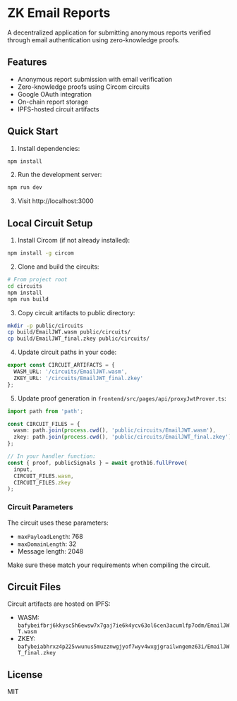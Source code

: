 # ZK Email Reports

A decentralized application for submitting anonymous reports verified through email authentication using zero-knowledge proofs.

## Features

- Anonymous report submission with email verification
- Zero-knowledge proofs using Circom circuits
- Google OAuth integration
- On-chain report storage
- IPFS-hosted circuit artifacts

## Quick Start

1. Install dependencies:
```bash
npm install
```

2. Run the development server:
```bash
npm run dev
```

3. Visit http://localhost:3000

## Local Circuit Setup

1. Install Circom (if not already installed):
```bash
npm install -g circom
```

2. Clone and build the circuits:
```bash
# From project root
cd circuits
npm install
npm run build
```

3. Copy circuit artifacts to public directory:
```bash
mkdir -p public/circuits
cp build/EmailJWT.wasm public/circuits/
cp build/EmailJWT_final.zkey public/circuits/
```

4. Update circuit paths in your code:

```typescript:frontend/src/config/circuits.ts
export const CIRCUIT_ARTIFACTS = {
  WASM_URL: '/circuits/EmailJWT.wasm',
  ZKEY_URL: '/circuits/EmailJWT_final.zkey'
};
```

5. Update proof generation in `frontend/src/pages/api/proxyJwtProver.ts`:
```typescript
import path from 'path';

const CIRCUIT_FILES = {
  wasm: path.join(process.cwd(), 'public/circuits/EmailJWT.wasm'),
  zkey: path.join(process.cwd(), 'public/circuits/EmailJWT_final.zkey')
};

// In your handler function:
const { proof, publicSignals } = await groth16.fullProve(
  input,
  CIRCUIT_FILES.wasm,
  CIRCUIT_FILES.zkey
);
```

### Circuit Parameters

The circuit uses these parameters:
- `maxPayloadLength`: 768
- `maxDomainLength`: 32
- Message length: 2048

Make sure these match your requirements when compiling the circuit.

## Circuit Files

Circuit artifacts are hosted on IPFS:
- WASM: `bafybeifbrj6kkysc5h6ewsw7x7gaj7ie6k4ycv63ol6cen3acumlfp7odm/EmailJWT.wasm`
- ZKEY: `bafybeiabhrxz4p225vwunus5muzznwgjyof7wyv4wxgjgrailwngemz63i/EmailJWT_final.zkey`


## License

MIT

